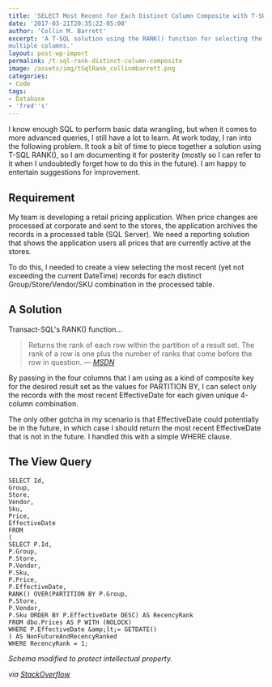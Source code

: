 ```yaml
---
title: 'SELECT Most Recent for Each Distinct Column Composite with T-SQL RANK()'
date: '2017-03-21T20:35:22-05:00'
author: 'Collin M. Barrett'
excerpt: 'A T-SQL solution using the RANK() function for selecting the most recent record for each distinct composite of
multiple columns.'
layout: post-wp-import
permalink: /t-sql-rank-distinct-column-composite
image: /assets/img/tSqlRank_collinmbarrett.png
categories:
- Code
tags:
- Database
- 'fred''s'
---
```


I know enough SQL to perform basic data wrangling, but when it comes to more advanced queries, I still have a lot to
learn. At work today, I ran into the following problem. It took a bit of time to piece together a solution using T-SQL
RANK(), so I am documenting it for posterity (mostly so I can refer to it when I undoubtedly forget how to do this in
the future). I am happy to entertain suggestions for improvement.

## Requirement

My team is developing a retail pricing application. When price changes are processed at corporate and sent to the
stores, the application archives the records in a processed table (SQL Server). We need a reporting solution that shows
the application users all prices that are currently active at the stores.

To do this, I needed to create a view selecting the most recent (yet not exceeding the current DateTime) records for
each distinct Group/Store/Vendor/SKU combination in the processed table.

## A Solution

Transact-SQL's RANK() function…

> Returns the rank of each row within the partition of a result set. The rank of a row is one plus the number of ranks
that come before the row in question.
> — <cite>[MSDN](https://docs.microsoft.com/en-us/sql/t-sql/functions/rank-transact-sql)</cite>

By passing in the four columns that I am using as a kind of composite key for the desired result set as the values for
PARTITION BY, I can select only the records with the most recent EffectiveDate for each given unique 4-column
combination.

The only other gotcha in my scenario is that EffectiveDate could potentially be in the future, in which case I should
return the most recent EffectiveDate that is not in the future. I handled this with a simple WHERE clause.

## The View Query

```
SELECT Id,
Group,
Store,
Vendor,
Sku,
Price,
EffectiveDate
FROM
(
SELECT P.Id,
P.Group,
P.Store,
P.Vendor,
P.Sku,
P.Price,
P.EffectiveDate,
RANK() OVER(PARTITION BY P.Group,
P.Store,
P.Vendor,
P.Sku ORDER BY P.EffectiveDate DESC) AS RecencyRank
FROM dbo.Prices AS P WITH (NOLOCK)
WHERE P.EffectiveDate &amp;lt;= GETDATE()
) AS NonFutureAndRecencyRanked
WHERE RecencyRank = 1;
```

*Schema modified to protect intellectual property.*

*via [StackOverflow](https://stackoverflow.com/questions/612231/how-can-i-select-rows-with-maxcolumn-value-partition-by-another-column-in-mys/612408#612408)*